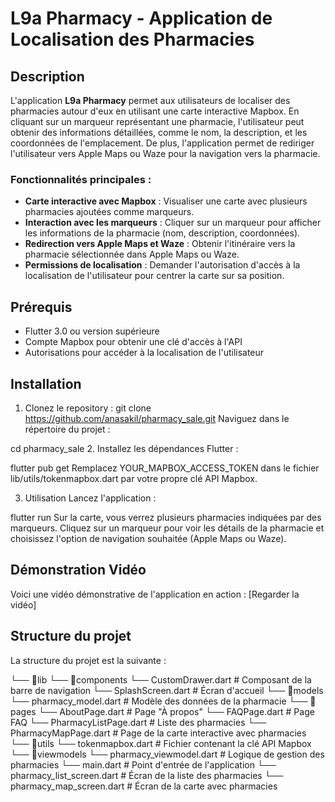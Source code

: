 # L9a Pharmacy - Application de Localisation des Pharmacies

## Description

L'application **L9a Pharmacy** permet aux utilisateurs de localiser des pharmacies autour d'eux en utilisant une carte interactive Mapbox. En cliquant sur un marqueur représentant une pharmacie, l'utilisateur peut obtenir des informations détaillées, comme le nom, la description, et les coordonnées de l'emplacement. De plus, l'application permet de rediriger l'utilisateur vers Apple Maps ou Waze pour la navigation vers la pharmacie.

### Fonctionnalités principales :
- **Carte interactive avec Mapbox** : Visualiser une carte avec plusieurs pharmacies ajoutées comme marqueurs.
- **Interaction avec les marqueurs** : Cliquer sur un marqueur pour afficher les informations de la pharmacie (nom, description, coordonnées).
- **Redirection vers Apple Maps et Waze** : Obtenir l'itinéraire vers la pharmacie sélectionnée dans Apple Maps ou Waze.
- **Permissions de localisation** : Demander l'autorisation d'accès à la localisation de l'utilisateur pour centrer la carte sur sa position.

## Prérequis

- Flutter 3.0 ou version supérieure
- Compte Mapbox pour obtenir une clé d'accès à l'API
- Autorisations pour accéder à la localisation de l'utilisateur

## Installation

1. Clonez le repository :
   git clone https://github.com/anasakil/pharmacy_sale.git
Naviguez dans le répertoire du projet :


 cd pharmacy_sale
2. Installez les dépendances Flutter :


flutter pub get
Remplacez YOUR_MAPBOX_ACCESS_TOKEN dans le fichier lib/utils/tokenmapbox.dart par votre propre clé API Mapbox.

3. Utilisation
Lancez l'application :


flutter run
Sur la carte, vous verrez plusieurs pharmacies indiquées par des marqueurs. Cliquez sur un marqueur pour voir les détails de la pharmacie et choisissez l'option de navigation souhaitée (Apple Maps ou Waze).

## Démonstration Vidéo
Voici une vidéo démonstrative de l'application en action :
[Regarder la vidéo]




## Structure du projet
La structure du projet est la suivante :


└── 📁lib
    └── 📁components
        └── CustomDrawer.dart       # Composant de la barre de navigation
        └── SplashScreen.dart       # Écran d'accueil
    └── 📁models
        └── pharmacy_model.dart    # Modèle des données de la pharmacie
    └── 📁pages
        └── AboutPage.dart         # Page "À propos"
        └── FAQPage.dart           # Page FAQ
        └── PharmacyListPage.dart  # Liste des pharmacies
        └── PharmacyMapPage.dart   # Page de la carte interactive avec pharmacies
    └── 📁utils
        └── tokenmapbox.dart       # Fichier contenant la clé API Mapbox
    └── 📁viewmodels
        └── pharmacy_viewmodel.dart # Logique de gestion des pharmacies
    └── main.dart                  # Point d'entrée de l'application
    └── pharmacy_list_screen.dart  # Écran de la liste des pharmacies
    └── pharmacy_map_screen.dart   # Écran de la carte avec pharmacies


